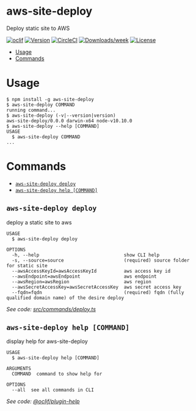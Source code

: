 aws-site-deploy
===============

Deploy static site to AWS

[![oclif](https://img.shields.io/badge/cli-oclif-brightgreen.svg)](https://oclif.io)
[![Version](https://img.shields.io/npm/v/aws-site-deploy.svg)](https://npmjs.org/package/aws-site-deploy)
[![CircleCI](https://circleci.com/gh/esayemm/aws-site-deploy/tree/master.svg?style=shield)](https://circleci.com/gh/esayemm/aws-site-deploy/tree/master)
[![Downloads/week](https://img.shields.io/npm/dw/aws-site-deploy.svg)](https://npmjs.org/package/aws-site-deploy)
[![License](https://img.shields.io/npm/l/aws-site-deploy.svg)](https://github.com/esayemm/aws-site-deploy/blob/master/package.json)

<!-- toc -->
* [Usage](#usage)
* [Commands](#commands)
<!-- tocstop -->
# Usage
<!-- usage -->
```sh-session
$ npm install -g aws-site-deploy
$ aws-site-deploy COMMAND
running command...
$ aws-site-deploy (-v|--version|version)
aws-site-deploy/0.0.0 darwin-x64 node-v10.10.0
$ aws-site-deploy --help [COMMAND]
USAGE
  $ aws-site-deploy COMMAND
...
```
<!-- usagestop -->
# Commands
<!-- commands -->
* [`aws-site-deploy deploy`](#aws-site-deploy-deploy)
* [`aws-site-deploy help [COMMAND]`](#aws-site-deploy-help-command)

## `aws-site-deploy deploy`

deploy a static site to aws

```
USAGE
  $ aws-site-deploy deploy

OPTIONS
  -h, --help                               show CLI help
  -s, --source=source                      (required) source folder for static site
  --awsAccessKeyId=awsAccessKeyId          aws access key id
  --awsEndpoint=awsEndpoint                aws endpoint
  --awsRegion=awsRegion                    aws region
  --awsSecretAccessKey=awsSecretAccessKey  aws secret access key
  --fqdn=fqdn                              (required) fqdn (fully qualified domain name) of the desire deploy
```

_See code: [src/commands/deploy.ts](https://github.com/esayemm/aws-site-deploy/blob/v0.0.0/src/commands/deploy.ts)_

## `aws-site-deploy help [COMMAND]`

display help for aws-site-deploy

```
USAGE
  $ aws-site-deploy help [COMMAND]

ARGUMENTS
  COMMAND  command to show help for

OPTIONS
  --all  see all commands in CLI
```

_See code: [@oclif/plugin-help](https://github.com/oclif/plugin-help/blob/v2.1.4/src/commands/help.ts)_
<!-- commandsstop -->
